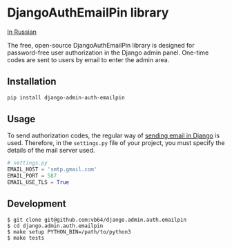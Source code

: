 # DjangoAuthEmailPin library

[In Russian](READMEru.md)

The free, open-source DjangoAuthEmailPin library is designed for password-free user authorization in the Django admin panel.
One-time codes are sent to users by email to enter the admin area.

## Installation

```bash
pip install django-admin-auth-emailpin
```

## Usage

To send authorization codes, the regular way of [sending email in Django](https://docs.djangoproject.com/en/dev/topics/email/) is used.
Therefore, in the `settings.py` file of your project, you must specify the details of the mail server used.

```python
# settings.py
EMAIL_HOST = 'smtp.gmail.com'
EMAIL_PORT = 587
EMAIL_USE_TLS = True
```

## Development

```
$ git clone git@github.com:vb64/django.admin.auth.emailpin
$ cd django.admin.auth.emailpin
$ make setup PYTHON_BIN=/path/to/python3
$ make tests
```
